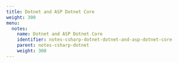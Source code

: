 ```yaml
---
title: Dotnet and ASP Dotnet Core
weight: 300
menu:
  notes:
    name: Dotnet and ASP Dotnet Core
    identifier: notes-csharp-dotnet-dotnet-and-asp-dotnet-core
    parent: notes-csharp-dotnet
    weight: 300
---
```

